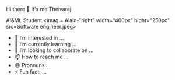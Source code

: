 Hi there 👋 It's me Theivaraj 

AI&ML Student 
<imag = Alain-"right" width="400px" hight="250px" src=Software engineer.jpeg>
- 👀 I’m interested in ...
- 🌱 I’m currently learning ...
- 💞️ I’m looking to collaborate on ...
- 📫 How to reach me ...
- 😄 Pronouns: ...
- ⚡ Fun fact: ...

<!---
Theivaraj-k/Theivaraj-k is a ✨ special ✨ repository because its `README.md` (this file) appears on your GitHub profile.
You can click the Preview link to take a look at your changes.
--->
